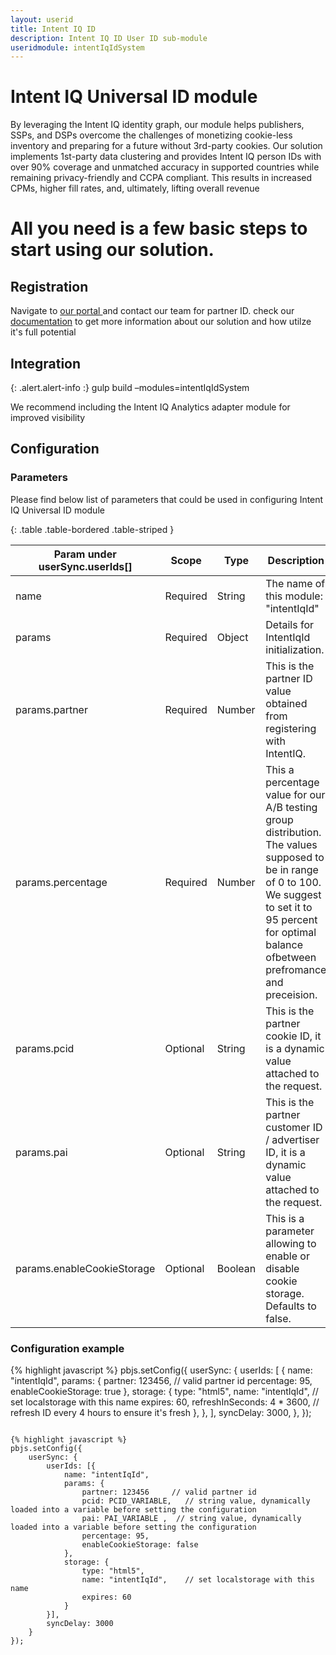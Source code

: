 ```yaml
---
layout: userid
title: Intent IQ ID
description: Intent IQ ID User ID sub-module
useridmodule: intentIqIdSystem
---
```


# Intent IQ Universal ID module

By leveraging the Intent IQ identity graph, our module helps publishers, SSPs, and DSPs overcome the challenges of monetizing cookie-less inventory and preparing for a future without 3rd-party cookies. Our solution implements 1st-party data clustering and provides Intent IQ person IDs with over 90% coverage and unmatched accuracy in supported countries while remaining privacy-friendly and CCPA compliant. This results in increased CPMs, higher fill rates, and, ultimately, lifting overall revenue

# All you need is a few basic steps to start using our solution.

## Registration

Navigate to [our portal ](https://www.intentiq.com/) and contact our team for partner ID.
check our [documentation](https://pbmodule.documents.intentiq.com/) to get more information about our solution and how utilze it's full potential 

## Integration     

{: .alert.alert-info :}
gulp build –modules=intentIqIdSystem

We recommend including the Intent IQ Analytics adapter module for improved visibility

## Configuration

### Parameters

Please find below list of parameters that could be used in configuring Intent IQ Universal ID module



{: .table .table-bordered .table-striped }

| Param under userSync.userIds[] | Scope    | Type   | Description                                                                                                                                                                                                  | Example         |
| ------------------------------ | -------- | ------ | ------------------------------------------------------------------------------------------------------------------------------------------------------------------------------------------------------------ | --------------- |
| name                           | Required | String | The name of this module: "intentIqId"                                                                                                                                                                        | `"intentIqId"`  |
| params                         | Required | Object | Details for IntentIqId initialization.                                                                                                                                                                       |                 |
| params.partner                 | Required | Number | This is the partner ID value obtained from registering with IntentIQ.                                                                                                                                        | `1177538`       |
| params.percentage              | Required | Number | This a percentage value for our A/B testing group distribution. The values supposed to be in range of 0 to 100. We suggest to set it to 95 percent for optimal balance ofbetween prefromance and preceision. | `95`            |
| params.pcid                    | Optional | String | This is the partner cookie ID, it is a dynamic value attached to the request.                                                                                                                                | `"g3hC52b"`     |
| params.pai                     | Optional | String | This is the partner customer ID / advertiser ID, it is a dynamic value attached to the request.                                                                                                              | `"advertiser1"` |
| params.enableCookieStorage     | Optional | Boolean | This is a parameter allowing to enable or disable cookie storage. Defaults to false.                                                                                                             | `"true"` |

### Configuration example

{% highlight javascript %}
pbjs.setConfig({
  userSync: {
    userIds: [
      {
        name: "intentIqId",
        params: {
          partner: 123456, // valid partner id
          percentage: 95,
          enableCookieStorage: true
        },
        storage: {
          type: "html5",
          name: "intentIqId", // set localstorage with this name
          expires: 60,
          refreshInSeconds: 4 * 3600, // refresh ID every 4 hours to ensure it's fresh
        },
      },
    ],
    syncDelay: 3000,
  },
});
```

{% highlight javascript %}
pbjs.setConfig({
    userSync: {
        userIds: [{
            name: "intentIqId",
            params: {
                partner: 123456     // valid partner id
                pcid: PCID_VARIABLE,   // string value, dynamically loaded into a variable before setting the configuration
                pai: PAI_VARIABLE ,  // string value, dynamically loaded into a variable before setting the configuration
                percentage: 95,
                enableCookieStorage: false
            },
            storage: {
                type: "html5",
                name: "intentIqId",    // set localstorage with this name
                expires: 60
            }
        }],
        syncDelay: 3000
    }
});
```